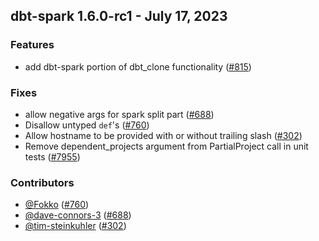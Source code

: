 ## dbt-spark 1.6.0-rc1 - July 17, 2023

### Features

- add dbt-spark portion of dbt_clone functionality ([#815](https://github.com/dbt-labs/dbt-spark/issues/815))

### Fixes

- allow negative args for spark split part ([#688](https://github.com/dbt-labs/dbt-spark/issues/688))
- Disallow untyped `def`'s ([#760](https://github.com/dbt-labs/dbt-spark/issues/760))
- Allow hostname to be provided with or without trailing slash ([#302](https://github.com/dbt-labs/dbt-spark/issues/302))
- Remove dependent_projects argument from PartialProject call in unit tests ([#7955](https://github.com/dbt-labs/dbt-spark/issues/7955))

### Contributors
- [@Fokko](https://github.com/Fokko) ([#760](https://github.com/dbt-labs/dbt-spark/issues/760))
- [@dave-connors-3](https://github.com/dave-connors-3) ([#688](https://github.com/dbt-labs/dbt-spark/issues/688))
- [@tim-steinkuhler](https://github.com/tim-steinkuhler) ([#302](https://github.com/dbt-labs/dbt-spark/issues/302))
